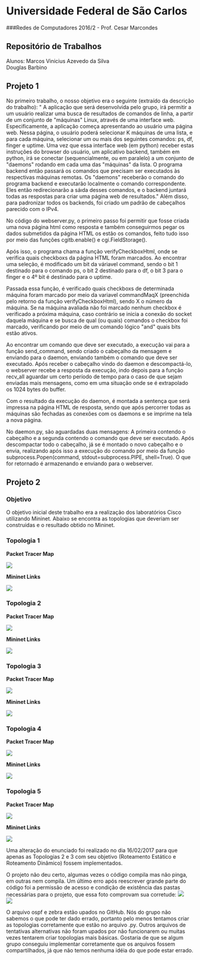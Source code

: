 # Universidade Federal de São Carlos
###Redes de Computadores 2016/2 - Prof. Cesar Marcondes

##  Repositório de Trabalhos
Alunos: 
Marcos Vinicius Azevedo da Silva <br>
Douglas Barbino


## Projeto 1
No primeiro trabalho, o nosso objetivo era o seguinte (extraído da descrição do trabalho):
" A aplicação que será desenvolvida pelo grupo, irá permitir a um usuário realizar uma busca de resultados de comandos de linha, a partir de um conjunto de "máquinas" Linux, através de uma interface web. Especificamente, a aplicação começa apresentando ao usuário uma página web. Nessa página, o usuário poderá selecionar K máquinas de uma lista, e para cada máquina, selecionar um ou mais dos seguintes comandos: ps, df, finger e uptime. Uma vez que essa interface web (em python) receber estas instruções do browser do usuário, um aplicativo backend, também em python, irá se conectar (sequencialmente, ou em paralelo) a um conjunto de "daemons" rodando em cada uma das "máquinas" da lista. O programa backend então passará os comandos que precisam ser executados às respectivas máquinas remotas. Os "daemons" receberão o comando do programa backend e executarão localmente o comando correspondente. Eles então redirecionarão a sáıda desses comandos, e o backend juntará todas as respostas para criar uma página web de resultados."
Além disso, para padronizar todos os backends, foi criado um padrão de cabeçalhos parecido com o IPv4.

No código do webserver.py, o primeiro passo foi permitir que fosse criada uma nova página html como resposta e também conseguirmos pegar os dados submetidos da página HTML os estão os comandos, feito tudo isso por meio das funções cgitb.enable() e cgi.FieldStorage().

Após isso, o programa chama a função verifyCheckboxHtml, onde se verifica quais checkboxs da página HTML foram marcados. Ao encontrar uma seleção, é modificado um bit da váriavel command, sendo o bit 1 destinado para o comando ps, o bit 2 destinado para o df, o bit 3 para o finger e o 4º bit é destinado para o uptime.

Passada essa função, é verificado quais checkboxs de determinada máquina foram marcado por meio da variavel commandMaqX (preenchida pelo retorno da função verifyCheckboxHtml), sendo X o número da máquina. Se na máquina avaliada não foi marcado nenhum checkbox é verificado a próxima máquina, caso contrário se inicia a conexão do socket daquela máquina e se busca de qual (ou quais) comandos o checkbox foi marcado, verificando por meio de um comando lógico "and" quais bits estão ativos.

Ao encontrar um comando que deve ser executado, a execução vai para a função send_command, sendo criado o cabeçalho da mensagem e enviando para o daemon, enviando também o comando que deve ser executado. Após receber o cabeçalho vindo do daemon e descompactá-lo, o webserver recebe a resposta da execução, indo depois para a função recv_all aguardar um certo período de tempo para o caso de que sejam enviadas mais mensagens, como em uma situação onde se é extrapolado os 1024 bytes do buffer.

Com o resultado da execução do daemon, é montada a sentença que será impressa na página HTML de resposta, sendo que após percorrer todas as máquinas são fechadas as conexões com os daemons e se imprime na tela a nova página.

No daemon.py, são aguardadas duas mensagens: A primeira contendo o cabeçalho e a segunda contendo o comando que deve ser executado. Após descompactar todo o cabeçalho, já se é montado o novo cabeçalho e o envia, realizando após isso a execução do comando por meio da função subprocess.Popen(command, stdout=subprocess.PIPE, shell=True). O que for retornado é armazenando e enviando para o webserver.

## Projeto 2
### Objetivo
O objetivo inicial deste trabalho era a realização dos laboratórios Cisco utilizando Mininet. Abaixo se encontra as topologias que deveriam ser construidas e o resultado obtido no Mininet.

### Topologia 1
<b>Packet Tracer Map</b>

<img src="https://github.com/DouglasBarbino/redes-Douglas-Marcos/blob/master/assets/rel2.png?raw=true">

<b>Mininet Links</b>

<img src="https://github.com/DouglasBarbino/redes-Douglas-Marcos/blob/master/assets/rel1.png?raw=true">


### Topologia 2
<b>Packet Tracer Map</b>

<img src="https://github.com/DouglasBarbino/redes-Douglas-Marcos/blob/master/assets/rel3.png?raw=true">

<b>Mininet Links</b>

<img src="https://github.com/DouglasBarbino/redes-Douglas-Marcos/blob/master/assets/rel4.png?raw=true">

### Topologia 3
<b>Packet Tracer Map</b>

<img src="https://github.com/DouglasBarbino/redes-Douglas-Marcos/blob/master/assets/rel5.png?raw=true">

<b>Mininet Links</b>

<img src="https://github.com/DouglasBarbino/redes-Douglas-Marcos/blob/master/assets/rel6.png?raw=true">

### Topologia 4
<b>Packet Tracer Map</b>

<img src="https://github.com/DouglasBarbino/redes-Douglas-Marcos/blob/master/assets/rel7.png?raw=trues">

<b>Mininet Links</b>

<img src="https://github.com/DouglasBarbino/redes-Douglas-Marcos/blob/master/assets/rel8.png?raw=true">

### Topologia 5
<b>Packet Tracer Map</b>

<img src="https://github.com/DouglasBarbino/redes-Douglas-Marcos/blob/master/assets/rel9.png?raw=true">

<b>Mininet Links</b>

<img src="https://github.com/DouglasBarbino/redes-Douglas-Marcos/blob/master/assets/rel10.png?raw=true">

Uma alteração do enunciado foi realizado no dia 16/02/2017 para que apenas as Topologias 2 e 3 com seu objetivo (Roteamento Estático e Roteamento Dinâmico) fossem implementados.

O projeto não deu certo, algumas vezes o código compila mas não pinga, em outras nem compila. Um último erro após reescrever grande parte do código foi a permissão de acesso e condição de existência das pastas necessárias para o projeto, que essa foto comprovam sua corretude:
<img src="https://github.com/DouglasBarbino/redes-Douglas-Marcos/blob/master/assets/erro1.png?raw=true">
<br>
<img src="https://github.com/DouglasBarbino/redes-Douglas-Marcos/blob/master/assets/erro2.png?raw=true">
<br>

O arquivo ospf e zebra estão upados no GitHub. Nós do grupo não sabemos o que pode ter dado errado, portanto pelo menos tentamos criar as topologias corretamente que estão no arquivo .py. Outros arquivos de tentativas alternativas não foram upados por não funcionarem ou muitas vezes tentarem criar topologias mais básicas. Gostaria de que se algum grupo conseguiu implementar corretamente que os arquivos fossem compartilhados, já que não temos nenhuma idéia do que pode estar errado.